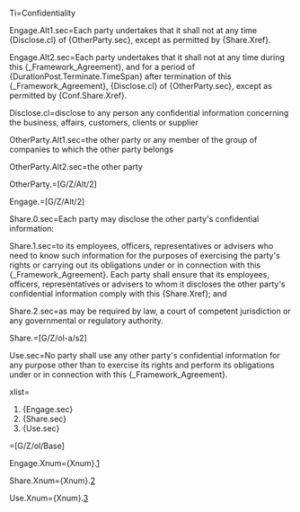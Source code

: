 
Ti=Confidentiality

Engage.Alt1.sec=Each party undertakes that it shall not at any time {Disclose.cl} of {OtherParty.sec}, except as permitted by {Share.Xref}.

Engage.Alt2.sec=Each party undertakes that it shall not at any time during this {_Framework_Agreement}, and for a period of {DurationPost.Terminate.TimeSpan} after termination of this {_Framework_Agreement}, {Disclose.cl} of {OtherParty.sec}, except as permitted by {Conf.Share.Xref}.

Disclose.cl=disclose to any person any confidential information concerning the business, affairs, customers, clients or supplier

OtherParty.Alt1.sec=the other party or any member of the group of companies to which the other party belongs

OtherParty.Alt2.sec=the other party

OtherParty.=[G/Z/Alt/2]

Engage.=[G/Z/Alt/2]

Share.0.sec=Each party may disclose the other party's confidential information:

Share.1.sec=to its employees, officers, representatives or advisers who need to know such information for the purposes of exercising the party's rights or carrying out its obligations under or in connection with this {_Framework_Agreement}. Each party shall ensure that its employees, officers, representatives or advisers to whom it discloses the other party's confidential information comply with this {Share.Xref}; and

Share.2.sec=as may be required by law, a court of competent jurisdiction or any governmental or regulatory authority.

Share.=[G/Z/ol-a/s2]

Use.sec=No party shall use any other party's confidential information for any purpose other than to exercise its rights and perform its obligations under or in connection with this {_Framework_Agreement}.

xlist=<ol><li>{Engage.sec}<li>{Share.sec}<li>{Use.sec}</ol>

=[G/Z/ol/Base]

Engage.Xnum={Xnum}.<a href="#Conf.Engage.sec">1</a>

Share.Xnum={Xnum}.<a href="#Conf.Share.sec">2</a>

Use.Xnum={Xnum}.<a href="#Conf.Use.sec">3</a>
